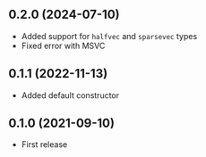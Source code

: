 ## 0.2.0 (2024-07-10)

- Added support for `halfvec` and `sparsevec` types
- Fixed error with MSVC

## 0.1.1 (2022-11-13)

- Added default constructor

## 0.1.0 (2021-09-10)

- First release
